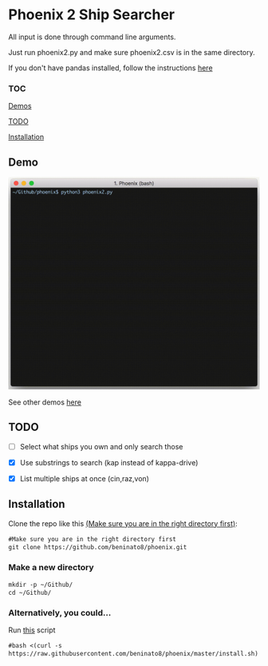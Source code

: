 # Phoenix 2 Ship Searcher
All input is done through command line arguments.

Just run phoenix2.py and make sure phoenix2.csv is in the same directory.

If you don't have pandas installed, follow the instructions [here](https://pandas.pydata.org/pandas-docs/stable/install.html)

### TOC

[Demos](#demo)

[TODO](#todo)

[Installation](#installation)

## Demo

![](https://github.com/beninato8/phoenix/blob/master/vids/search/gifs/16a.gif)

See other demos [here](https://github.com/beninato8/phoenix/tree/master/vids)

## TODO

- [ ] Select what ships you own and only search those

- [x] Use substrings to search (kap instead of kappa-drive)

- [x] List multiple ships at once (cin,raz,von)

## Installation

Clone the repo like this [(Make sure you are in the right directory first)](#make-a-new-directory):
```
#Make sure you are in the right directory first
git clone https://github.com/beninato8/phoenix.git
```

### Make a new directory
```
mkdir -p ~/Github/
cd ~/Github/
```

### Alternatively, you could...

Run [this](https://github.com/beninato8/phoenix/blob/master/install.sh) script
```
#bash <(curl -s https://raw.githubusercontent.com/beninato8/phoenix/master/install.sh)
```